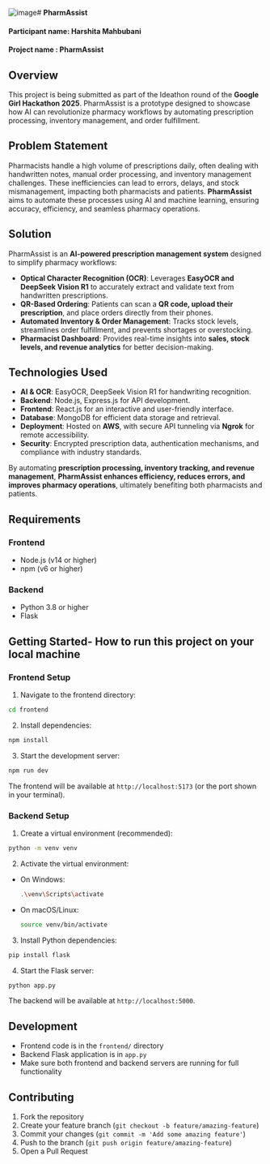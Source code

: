 ![image](https://github.com/user-attachments/assets/ac02eee0-2c25-4621-9e37-96395b4240e5)# **PharmAssist**  

#### Participant name: Harshita Mahbubani
#### Project name : PharmAssist

## **Overview**
This project is being submitted as part of the Ideathon round of the **Google Girl Hackathon 2025**. PharmAssist is a prototype designed to showcase how AI can revolutionize pharmacy workflows by automating prescription processing, inventory management, and order fulfillment.

## **Problem Statement**  

Pharmacists handle a high volume of prescriptions daily, often dealing with handwritten notes, manual order processing, and inventory management challenges. These inefficiencies can lead to errors, delays, and stock mismanagement, impacting both pharmacists and patients. **PharmAssist** aims to automate these processes using AI and machine learning, ensuring accuracy, efficiency, and seamless pharmacy operations.  

## **Solution**  

PharmAssist is an **AI-powered prescription management system** designed to simplify pharmacy workflows:  

- **Optical Character Recognition (OCR)**: Leverages **EasyOCR and DeepSeek Vision R1** to accurately extract and validate text from handwritten prescriptions.  
- **QR-Based Ordering**: Patients can scan a **QR code, upload their prescription**, and place orders directly from their phones.  
- **Automated Inventory & Order Management**: Tracks stock levels, streamlines order fulfillment, and prevents shortages or overstocking.  
- **Pharmacist Dashboard**: Provides real-time insights into **sales, stock levels, and revenue analytics** for better decision-making.  

## **Technologies Used**  

- **AI & OCR**: EasyOCR, DeepSeek Vision R1 for handwriting recognition.  
- **Backend**: Node.js, Express.js for API development.  
- **Frontend**: React.js for an interactive and user-friendly interface.  
- **Database**: MongoDB for efficient data storage and retrieval.  
- **Deployment**: Hosted on **AWS**, with secure API tunneling via **Ngrok** for remote accessibility.  
- **Security**: Encrypted prescription data, authentication mechanisms, and compliance with industry standards.  

By automating **prescription processing, inventory tracking, and revenue management**, **PharmAssist enhances efficiency, reduces errors, and improves pharmacy operations**, ultimately benefiting both pharmacists and patients.  

## Requirements

### Frontend
- Node.js (v14 or higher)
- npm (v6 or higher)

### Backend
- Python 3.8 or higher
- Flask

## Getting Started- How to run this project on your local machine

### Frontend Setup

1. Navigate to the frontend directory:
```bash
cd frontend
```

2. Install dependencies:
```bash
npm install
```

3. Start the development server:
```bash
npm run dev
```

The frontend will be available at `http://localhost:5173` (or the port shown in your terminal).

### Backend Setup

1. Create a virtual environment (recommended):
```bash
python -m venv venv
```

2. Activate the virtual environment:
- On Windows:
  ```bash
  .\venv\Scripts\activate
  ```
- On macOS/Linux: 
  ```bash
  source venv/bin/activate
  ```

3. Install Python dependencies:
```bash
pip install flask
```

4. Start the Flask server:
```bash
python app.py
```

The backend will be available at `http://localhost:5000`.

## Development

- Frontend code is in the `frontend/` directory
- Backend Flask application is in `app.py`
- Make sure both frontend and backend servers are running for full functionality

## Contributing

1. Fork the repository
2. Create your feature branch (`git checkout -b feature/amazing-feature`)
3. Commit your changes (`git commit -m 'Add some amazing feature'`)
4. Push to the branch (`git push origin feature/amazing-feature`)
5. Open a Pull Request

 
